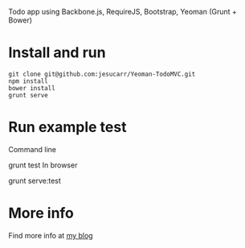 Todo app using Backbone.js, RequireJS, Bootstrap, Yeoman (Grunt + Bower)

# Install and run #

	git clone git@github.com:jesucarr/Yeoman-TodoMVC.git
	npm install
	bower install
	grunt serve

# Run example test #
Command line

  grunt test
In browser

  grunt serve:test

# More info #

Find more info at [my blog](http://www.frontendmatters.com/todo-app-using-backbone-requirejs-bootstrap-yeoman-grunt-bower/)